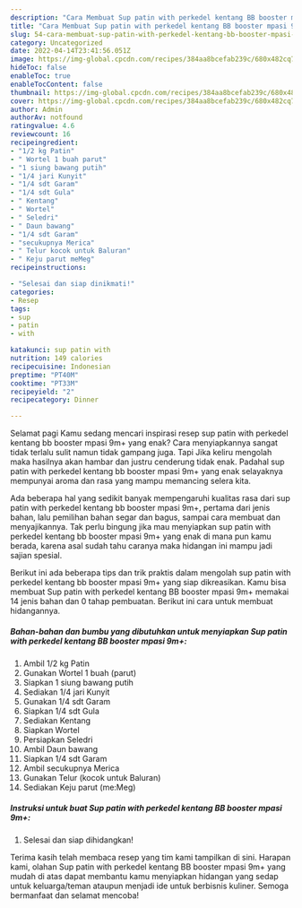 ```yaml
---
description: "Cara Membuat Sup patin with perkedel kentang BB booster mpasi 9m+Anti Ribet"
title: "Cara Membuat Sup patin with perkedel kentang BB booster mpasi 9m+Anti Ribet"
slug: 54-cara-membuat-sup-patin-with-perkedel-kentang-bb-booster-mpasi-9manti-ribet
category: Uncategorized
date: 2022-04-14T23:41:56.051Z
image: https://img-global.cpcdn.com/recipes/384aa8bcefab239c/680x482cq70/sup-patin-with-perkedel-kentang-bb-booster-mpasi-9m-foto-resep-utama.jpg
hideToc: false
enableToc: true
enableTocContent: false
thumbnail: https://img-global.cpcdn.com/recipes/384aa8bcefab239c/680x482cq70/sup-patin-with-perkedel-kentang-bb-booster-mpasi-9m-foto-resep-utama.jpg
cover: https://img-global.cpcdn.com/recipes/384aa8bcefab239c/680x482cq70/sup-patin-with-perkedel-kentang-bb-booster-mpasi-9m-foto-resep-utama.jpg
author: Admin
authorAv: notfound
ratingvalue: 4.6
reviewcount: 16
recipeingredient:
- "1/2 kg Patin"
- " Wortel 1 buah parut"
- "1 siung bawang putih"
- "1/4 jari Kunyit"
- "1/4 sdt Garam"
- "1/4 sdt Gula"
- " Kentang"
- " Wortel"
- " Seledri"
- " Daun bawang"
- "1/4 sdt Garam"
- "secukupnya Merica"
- " Telur kocok untuk Baluran"
- " Keju parut meMeg"
recipeinstructions:

- "Selesai dan siap dinikmati!"
categories:
- Resep
tags:
- sup
- patin
- with

katakunci: sup patin with 
nutrition: 149 calories
recipecuisine: Indonesian
preptime: "PT40M"
cooktime: "PT33M"
recipeyield: "2"
recipecategory: Dinner

---
```



Selamat pagi Kamu sedang mencari inspirasi resep sup patin with perkedel kentang bb booster mpasi 9m+ yang enak? Cara menyiapkannya sangat tidak terlalu sulit namun tidak gampang juga. Tapi Jika keliru mengolah maka hasilnya akan hambar dan justru cenderung tidak enak. Padahal sup patin with perkedel kentang bb booster mpasi 9m+ yang enak selayaknya mempunyai aroma dan rasa yang mampu memancing selera kita.


Ada beberapa hal yang sedikit banyak mempengaruhi kualitas rasa dari sup patin with perkedel kentang bb booster mpasi 9m+, pertama dari jenis bahan, lalu pemilihan bahan segar dan bagus, sampai cara membuat dan menyajikannya. Tak perlu bingung jika mau menyiapkan sup patin with perkedel kentang bb booster mpasi 9m+ yang enak di mana pun kamu berada, karena asal sudah tahu caranya maka hidangan ini mampu jadi sajian spesial.




Berikut ini ada beberapa tips dan trik praktis dalam mengolah sup patin with perkedel kentang bb booster mpasi 9m+ yang siap dikreasikan. Kamu bisa membuat Sup patin with perkedel kentang BB booster mpasi 9m+ memakai 14 jenis bahan dan 0 tahap pembuatan. Berikut ini cara untuk membuat hidangannya.

<!--inarticleads1-->

##### Bahan-bahan dan bumbu yang dibutuhkan untuk menyiapkan Sup patin with perkedel kentang BB booster mpasi 9m+:

1. Ambil 1/2 kg Patin
1. Gunakan  Wortel 1 buah (parut)
1. Siapkan 1 siung bawang putih
1. Sediakan 1/4 jari Kunyit
1. Gunakan 1/4 sdt Garam
1. Siapkan 1/4 sdt Gula
1. Sediakan  Kentang
1. Siapkan  Wortel
1. Persiapkan  Seledri
1. Ambil  Daun bawang
1. Siapkan 1/4 sdt Garam
1. Ambil secukupnya Merica
1. Gunakan  Telur (kocok untuk Baluran)
1. Sediakan  Keju parut (me:Meg)




<!--inarticleads2-->

##### Instruksi untuk buat Sup patin with perkedel kentang BB booster mpasi 9m+:


1. Selesai dan siap dihidangkan!



Terima kasih telah membaca resep yang tim kami tampilkan di sini. Harapan kami, olahan Sup patin with perkedel kentang BB booster mpasi 9m+ yang mudah di atas dapat membantu kamu menyiapkan hidangan yang sedap untuk keluarga/teman ataupun menjadi ide untuk berbisnis kuliner. Semoga bermanfaat dan selamat mencoba!
